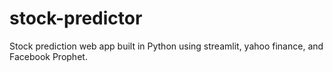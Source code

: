 # stock-predictor
 Stock prediction web app built in Python using streamlit, yahoo finance, and Facebook Prophet.
